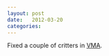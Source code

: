```yaml
---
layout: post
date:   2012-03-20
categories:
---
```

Fixed a couple of critters in <a href="zvm/vma/">VMA</a>.
